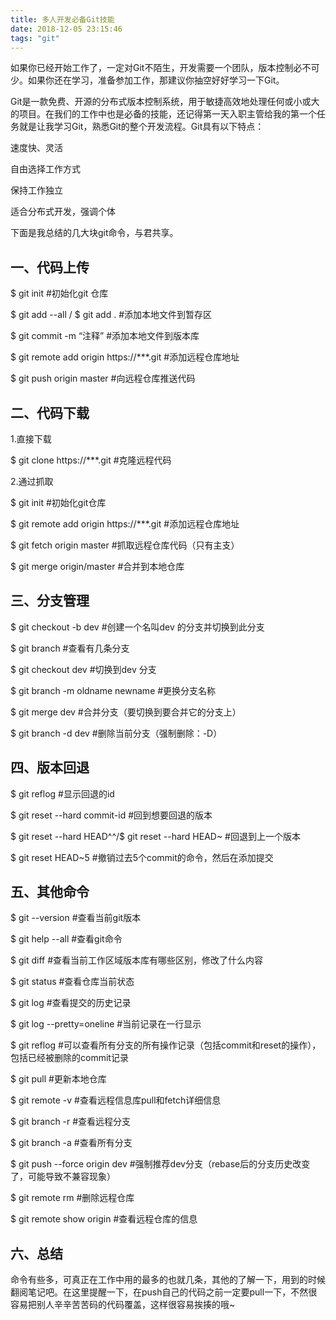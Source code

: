 ```yaml
---
title: 多人开发必备Git技能
date: 2018-12-05 23:15:46
tags: "git"
---
```


如果你已经开始工作了，一定对Git不陌生，开发需要一个团队，版本控制必不可少。如果你还在学习，准备参加工作，那建议你抽空好好学习一下Git。

Git是一款免费、开源的分布式版本控制系统，用于敏捷高效地处理任何或小或大的项目。在我们的工作中也是必备的技能，还记得第一天入职主管给我的第一个任务就是让我学习Git，熟悉Git的整个开发流程。Git具有以下特点：

速度快、灵活

自由选择工作方式

保持工作独立

适合分布式开发，强调个体

下面是我总结的几大块git命令，与君共享。

<!-- more -->

## 一、代码上传

$ git init #初始化git 仓库

$ git add --all / $ git add . #添加本地文件到暂存区

$ git commit -m “注释” #添加本地文件到版本库

$ git remote add origin https://***.git #添加远程仓库地址

$ git push origin master #向远程仓库推送代码

## 二、代码下载

1.直接下载

$ git clone https://***.git #克隆远程代码

2.通过抓取

$ git init #初始化git仓库

$ git remote add origin https://***.git #添加远程仓库地址

$ git fetch origin master #抓取远程仓库代码（只有主支）

$ git merge origin/master #合并到本地仓库

## 三、分支管理

$ git checkout -b dev #创建一个名叫dev 的分支并切换到此分支

$ git branch #查看有几条分支

$ git checkout dev #切换到dev 分支

$ git branch -m oldname newname #更换分支名称

$ git merge dev #合并分支（要切换到要合并它的分支上）

$ git branch -d dev #删除当前分支（强制删除：-D）

## 四、版本回退

$ git reflog #显示回退的id

$ git reset --hard commit-id #回到想要回退的版本

$ git reset --hard HEAD^^/$ git reset --hard HEAD~ #回退到上一个版本

$ git reset HEAD~5 #撤销过去5个commit的命令，然后在添加提交

## 五、其他命令

$ git --version #查看当前git版本

$ git help --all #查看git命令

$ git diff #查看当前工作区域版本库有哪些区别，修改了什么内容

$ git status #查看仓库当前状态

$ git log #查看提交的历史记录

$ git log --pretty=oneline #当前记录在一行显示

$ git reflog #可以查看所有分支的所有操作记录（包括commit和reset的操作），包括已经被删除的commit记录

$ git pull #更新本地仓库

$ git remote -v #查看远程信息库pull和fetch详细信息

$ git branch -r #查看远程分支

$ git branch -a #查看所有分支

$ git push --force origin dev #强制推荐dev分支（rebase后的分支历史改变了，可能导致不兼容现象）

$ git remote rm #删除远程仓库

$ git remote show origin #查看远程仓库的信息

## 六、总结

命令有些多，可真正在工作中用的最多的也就几条，其他的了解一下，用到的时候翻阅笔记吧。在这里提醒一下，在push自己的代码之前一定要pull一下，不然很容易把别人辛辛苦苦码的代码覆盖，这样很容易挨揍的哦~

